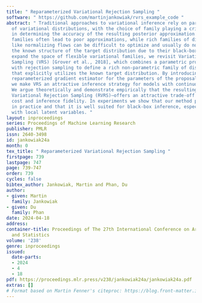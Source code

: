 ```yaml
---
title: " Reparameterized Variational Rejection Sampling "
software: " https://github.com/martinjankowiak/rvrs_example_code "
abstract: " Traditional approaches to variational inference rely on parametric families
  of variational distributions, with the choice of family playing a critical role
  in determining the accuracy of the resulting posterior approximation. Simple mean-field
  families often lead to poor approximations, while rich families of distributions
  like normalizing flows can be difficult to optimize and usually do not incorporate
  the known structure of the target distribution due to their black-box nature. To
  expand the space of flexible variational families, we revisit Variational Rejection
  Sampling (VRS) [Grover et al., 2018], which combines a parametric proposal distribution
  with rejection sampling to define a rich non-parametric family of distributions
  that explicitly utilizes the known target distribution. By introducing a low-variance
  reparameterized gradient estimator for the parameters of the proposal distribution,
  we make VRS an attractive inference strategy for models with continuous latent variables.
  We argue theoretically and demonstrate empirically that the resulting method–Reparameterized
  Variational Rejection Sampling (RVRS)–offers an attractive trade-off between computational
  cost and inference fidelity. In experiments we show that our method performs well
  in practice and that it is well suited for black-box inference, especially for models
  with local latent variables. "
layout: inproceedings
series: Proceedings of Machine Learning Research
publisher: PMLR
issn: 2640-3498
id: jankowiak24a
month: 0
tex_title: " Reparameterized Variational Rejection Sampling "
firstpage: 739
lastpage: 747
page: 739-747
order: 739
cycles: false
bibtex_author: Jankowiak, Martin and Phan, Du
author:
- given: Martin
  family: Jankowiak
- given: Du
  family: Phan
date: 2024-04-18
address:
container-title: Proceedings of The 27th International Conference on Artificial Intelligence
  and Statistics
volume: '238'
genre: inproceedings
issued:
  date-parts:
  - 2024
  - 4
  - 18
pdf: https://proceedings.mlr.press/v238/jankowiak24a/jankowiak24a.pdf
extras: []
# Format based on Martin Fenner's citeproc: https://blog.front-matter.io/posts/citeproc-yaml-for-bibliographies/
---
```

